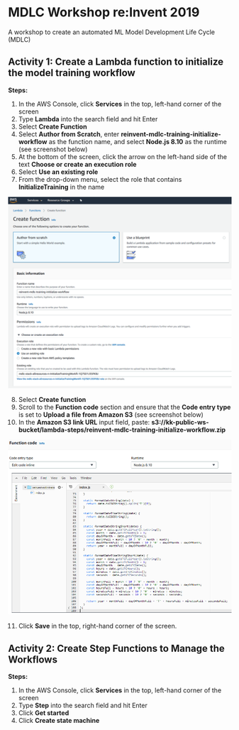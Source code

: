 # MDLC Workshop re:Invent 2019
A workshop to create an automated ML Model Development Life Cycle (MDLC) 

## Activity 1: Create a Lambda function to initialize the model training workflow

**Steps:**

1. In the AWS Console, click **Services** in the top, left-hand corner of the screen
2. Type **Lambda** into the search field and hit Enter
3. Select **Create Function**
4. Select **Author from Scratch**, enter **reinvent-mdlc-training-initialize-workflow** as the function name, and select **Node.js 8.10** as the runtime (see screenshot below)
5. At the bottom of the screen, click the arrow on the left-hand side of the text **Choose or create an execution role** 
6. Select **Use an existing role**
7. From the drop-down menu, select the role that contains **InitializeTraining** in the name 

![Create Function](/images/create_function_training_iam.png)

8. Select **Create function**
9. Scroll to the **Function code** section and ensure that the **Code entry type** is set to **Upload a file from Amazon S3** (see screenshot below)
10. In the **Amazon S3 link URL** input field, paste: **s3://kk-public-ws-bucket/lambda-steps/reinvent-mdlc-training-initialize-workflow.zip**

![Function Code](/images/function_code_training.png)

11. Click **Save**  in the top, right-hand corner of the screen.

## Activity 2: Create Step Functions to Manage the Workflows

**Steps:**

1. In the AWS Console, click **Services** in the top, left-hand corner of the screen
2. Type **Step** into the search field and hit Enter
3. Click **Get started**
4. Click **Create state machine**
